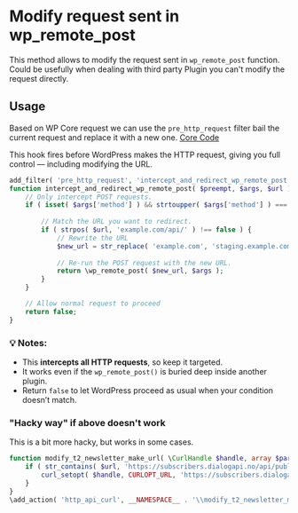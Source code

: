 # Modify request sent in wp_remote_post
This method allows to modify the request sent in `wp_remote_post` function. Could be usefully when dealing with third party Plugin you can't modify the request directly.

## Usage

Based on WP Core request we can use the `pre_http_request` filter bail the current request and replace it with a new one. [Core Code](https://github.com/WordPress/wordpress-develop/blob/1651947e3dc6ba14e227cf5f2045df6c16908045/src/wp-includes/class-wp-http.php#L277-L277)

This hook fires before WordPress makes the HTTP request, giving you full control — including modifying the URL.

```php
add_filter( 'pre_http_request', 'intercept_and_redirect_wp_remote_post', 10, 3 );
function intercept_and_redirect_wp_remote_post( $preempt, $args, $url ) {
    // Only intercept POST requests.
    if ( isset( $args['method'] ) && strtoupper( $args['method'] ) === 'POST' ) {
        
        // Match the URL you want to redirect.
        if ( strpos( $url, 'example.com/api/' ) !== false ) {
            // Rewrite the URL
            $new_url = str_replace( 'example.com', 'staging.example.com', $url );
            
            // Re-run the POST request with the new URL.
            return \wp_remote_post( $new_url, $args );
        }
    }

    // Allow normal request to proceed
    return false;
}
```

### 💡 Notes:
- This **intercepts all HTTP requests**, so keep it targeted.
- It works even if the `wp_remote_post()` is buried deep inside another plugin.
- Return `false` to let WordPress proceed as usual when your condition doesn’t match.


### "Hacky way" if above doesn't work

This is a bit more hacky, but works in some cases.

```php
function modify_t2_newsletter_make_url( \CurlHandle $handle, array $parsed_args, string $url ): void {
	if ( str_contains( $url, 'https://subscribers.dialogapi.no/api/public/v2/subscribers' ) ) {
		curl_setopt( $handle, CURLOPT_URL, 'https://subscribers.dialogapi.no/api/public/v2/signup_forms/8/signup' );
	}
}
\add_action( 'http_api_curl', __NAMESPACE__ . '\\modify_t2_newsletter_make_url', 10, 3 );
```
